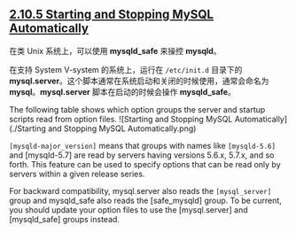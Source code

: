 ## [2.10.5 Starting and Stopping MySQL Automatically](http://dev.mysql.com/doc/refman/5.7/en/automatic-start.html)

在类 Unix 系统上，可以使用 **mysqld_safe** 来操控 **mysqld**。

在支持 System V-system 的系统上，运行在 `/etc/init.d` 目录下的 **mysql.server**。这个脚本通常在系统启动和关闭的时候使用，通常会命名为 **mysql**。**mysql.server** 脚本在启动的时候会操作 **mysqld_safe**。

The following table shows which option groups the server and startup scripts read from option files.
![Starting and Stopping MySQL Automatically](./Starting and Stopping MySQL Automatically.png)

`[mysqld-major_version]` means that groups with names like `[mysqld-5.6]` and [mysqld-5.7] are read by servers having versions 5.6.x, 5.7.x, and so forth. This feature can be used to specify options that can be read only by servers within a given release series.

For backward compatibility, mysql.server also reads the `[mysql_server]` group and mysqld_safe also reads the [safe_mysqld] group. To be current, you should update your option files to use the [mysql.server] and [mysqld_safe] groups instead.